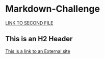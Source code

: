 # Markdown-Challenge
[LINK TO SECOND FILE](SecondFile.md)

## This is an H2 Header

[This is a link to an External site](https://atlantisrisingmagazine.com/article/solar-catastrophe/ "Solar Catastrophes'")
